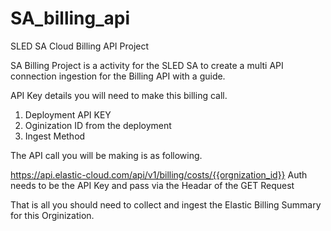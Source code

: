 # SA_billing_api
SLED SA Cloud Billing API Project 


SA Billing Project is a activity for the SLED SA to create a multi API connection ingestion for the Billing API with a guide. 

API Key details you will need to make this billing call. 

1. Deployment API KEY 
2. Oginization ID from the deployment 
3. Ingest Method 


The API call you will be making is as following. 

https://api.elastic-cloud.com/api/v1/billing/costs/{{orgnization_id}}
Auth needs to be the API Key and pass via the Headar of the GET Request

That is all you should need to collect and ingest the Elastic Billing Summary for this Orginization. 




